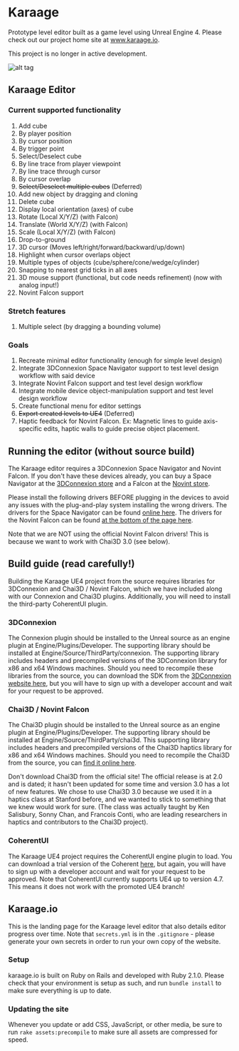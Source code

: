 # Karaage
Prototype level editor built as a game level using Unreal Engine 4. Please check out our project home site at www.karaage.io.

This project is no longer in active development.

![alt tag](https://github.com/cs210/Karaage/blob/master/editor.png)

## Karaage Editor

### Current supported functionality
1. Add cube
  1. By player position
  2. By cursor position
  3. By trigger point
2. Select/Deselect cube
  1. By line trace from player viewpoint
  2. By line trace through cursor
  3. By cursor overlap
3. ~~Select/Deselect multiple cubes~~ (Deferred)
4. Add new object by dragging and cloning
5. Delete cube
6. Display local orientation (axes) of cube
7. Rotate (Local X/Y/Z) (with Falcon)
8. Translate (World X/Y/Z) (with Falcon)
9. Scale (Local X/Y/Z) (with Falcon)
10. Drop-to-ground
11. 3D cursor (Moves left/right/forward/backward/up/down)
12. Highlight when cursor overlaps object
13. Multiple types of objects (cube/sphere/cone/wedge/cylinder)
14. Snapping to nearest grid ticks in all axes
15. 3D mouse support (functional, but code needs refinement) (now with analog input!)
16. Novint Falcon support

### Stretch features
1. Multiple select (by dragging a bounding volume)

### Goals
1. Recreate minimal editor functionality (enough for simple level design)
2. Integrate 3DConnexion Space Navigator support to test level design workflow with said device
3. Integrate Novint Falcon support and test level design workflow
4. Integrate mobile device object-manipulation support and test level design workflow
5. Create functional menu for editor settings
6. ~~Export created levels to UE4~~ (Deferred)
7. Haptic feedback for Novint Falcon. Ex: Magnetic lines to guide axis-specific edits, haptic walls to guide precise object placement.

## Running the editor (without source build)
The Karaage editor requires a 3DConnexion Space Navigator and Novint Falcon. If you don't have these devices already, you can buy a Space Navigator at the [3DConnexion store](http://www.3dconnexion.com/buy/shop.html) and a Falcon at the [Novint store](https://www.novint.com/index.php/store).

Please install the following drivers BEFORE plugging in the devices to avoid any issues with the plug-and-play system installing the wrong drivers. The drivers for the Space Navigator can be found [online here](http://www.3dconnexion.com/service/drivers.html). The drivers for the Novint Falcon can be found [at the bottom of the page here](http://web.stanford.edu/class/cs277/assignments/index.html). 

Note that we are NOT using the official Novint Falcon drivers! This is because we want to work with Chai3D 3.0 (see below).

## Build guide (read carefully!)
Building the Karaage UE4 project from the source requires libraries for 3DConnexion and Chai3D / Novint Falcon, which we have included along with our Connexion and Chai3D plugins. Additionally, you will need to install the third-party CoherentUI plugin.

### 3DConnexion
The Connexion plugin should be installed to the Unreal source as an engine plugin at Engine/Plugins/Developer. The supporting library should be installed at Engine/Source/ThirdParty/connexion. The supporting library includes headers and precompiled versions of the 3DConnexion library for x86 and x64 Windows machines. Should you need to recompile these libraries from the source, you can download the SDK from the [3DConnexion website here](http://www.3dconnexion.com/service/software-developer.html), but you will have to sign up with a developer account and wait for your request to be approved.

### Chai3D / Novint Falcon
The Chai3D plugin should be installed to the Unreal source as an engine plugin at Engine/Plugins/Developer. The supporting library should be installed at Engine/Source/ThirdParty/chai3d. This supporting library includes headers and precompiled versions of the Chai3D haptics library for x86 and x64 Windows machines. Should you need to recompile the Chai3D from the source, you can [find it online here](http://web.stanford.edu/class/cs277/assignments/index.html). 

Don't download Chai3D from the official site! The official release is at 2.0 and is dated; it hasn't been updated for some time and version 3.0 has a lot of new features. We chose to use Chai3D 3.0 because we used it in a haptics class at Stanford before, and we wanted to stick to something that we knew would work for sure. (The class was actually taught by Ken Salisbury, Sonny Chan, and Francois Conti, who are leading researchers in haptics and contributors to the Chai3D project).

### CoherentUI
The Karaage UE4 project requires the CoherentUI engine plugin to load. You can download a trial version of the Coherent [here](https://coherent-labs.com/ue4/), but again, you will have to sign up with a developer account and wait for your request to be approved. Note that CoherentUI currently supports UE4 up to version 4.7. This means it does not work with the promoted UE4 branch!

## Karaage.io

This is the landing page for the Karaage level editor that also details editor progress over time. Note that `secrets.yml` is in the `.gitignore` - please generate your own secrets in order to run your own copy of the website.

### Setup

karaage.io is built on Ruby on Rails and developed with Ruby 2.1.0. Please check that your environment is setup as such, and run `bundle install` to make sure everything is up to date.

### Updating the site

Whenever you update or add CSS, JavaScript, or other media, be sure to run `rake assets:precompile` to make sure all assets are compressed for speed.
